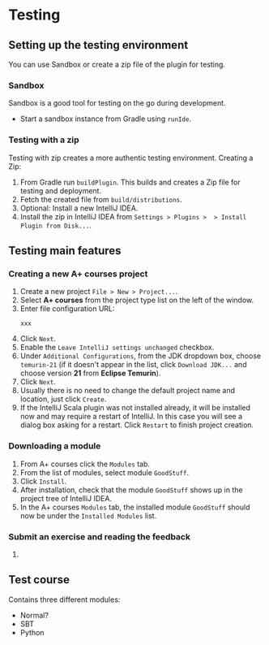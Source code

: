 # Testing

## Setting up the testing environment

You can use Sandbox or create a zip file of the plugin for testing.

### Sandbox

Sandbox is a good tool for testing on the go during development.

* Start a sandbox instance from Gradle using `runIde`.

### Testing with a zip

Testing with zip creates a more authentic testing environment. Creating a Zip:

1. From Gradle run `buildPlugin`. This builds and creates a Zip file for testing and deployment.
2. Fetch the created file from `build/distributions`.
3. Optional: Install a new IntelliJ IDEA.
4. Install the zip in IntelliJ IDEA from `Settings > Plugins >  > Install Plugin from Disk...`.

## Testing main features

### Creating a new A+ courses project

1. Create a new project `File > New > Project...`.
2. Select **A+ courses** from the project type list on the left of the window.
3. Enter file configuration URL:
    ```
    xxx
    ```
4. Click `Next`.
5. Enable the `Leave IntelliJ settings unchanged` checkbox.
6. Under `Additional Configurations`, from the JDK dropdown box, choose `temurin-21` (if it doesn't appear in the list,
   click `Download JDK...` and choose version **21** from **Eclipse Temurin**).
7. Click `Next`.
8. Usually there is no need to change the default project name and location, just click `Create`.
9. If the IntelliJ Scala plugin was not installed already, it will be installed now and may require a restart of
   IntelliJ. In this case you will see a dialog box asking for a restart. Click `Restart` to finish project creation.

### Downloading a module

1. From A+ courses click the `Modules` tab.
2. From the list of modules, select module `GoodStuff`.
3. Click `Install`.
4. After installation, check that the module `GoodStuff` shows up in the project tree of IntelliJ IDEA.
5. In the A+ courses `Modules` tab, the installed module `GoodStuff` should now be under the `Installed Modules` list.

### Submit an exercise and reading the feedback

1.

## Test course

Contains three different modules:

* Normal?
* SBT
* Python



